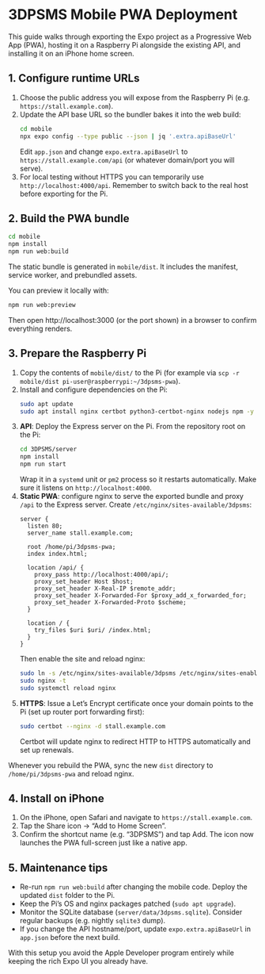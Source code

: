 # 3DPSMS Mobile PWA Deployment

This guide walks through exporting the Expo project as a Progressive Web App (PWA), hosting it on a Raspberry Pi alongside the existing API, and installing it on an iPhone home screen.

## 1. Configure runtime URLs

1. Choose the public address you will expose from the Raspberry Pi (e.g. `https://stall.example.com`).
2. Update the API base URL so the bundler bakes it into the web build:
   ```bash
   cd mobile
   npx expo config --type public --json | jq '.extra.apiBaseUrl'
   ```
   Edit `app.json` and change `expo.extra.apiBaseUrl` to `https://stall.example.com/api` (or whatever domain/port you will serve).
3. For local testing without HTTPS you can temporarily use `http://localhost:4000/api`. Remember to switch back to the real host before exporting for the Pi.

## 2. Build the PWA bundle

```bash
cd mobile
npm install
npm run web:build
```

The static bundle is generated in `mobile/dist`. It includes the manifest, service worker, and prebundled assets.

You can preview it locally with:
```bash
npm run web:preview
```
Then open http://localhost:3000 (or the port shown) in a browser to confirm everything renders.

## 3. Prepare the Raspberry Pi

1. Copy the contents of `mobile/dist/` to the Pi (for example via `scp -r mobile/dist pi-user@raspberrypi:~/3dpsms-pwa`).
2. Install and configure dependencies on the Pi:
   ```bash
   sudo apt update
   sudo apt install nginx certbot python3-certbot-nginx nodejs npm -y
   ```
3. **API**: Deploy the Express server on the Pi. From the repository root on the Pi:
   ```bash
   cd 3DPSMS/server
   npm install
   npm run start
   ```
   Wrap it in a `systemd` unit or `pm2` process so it restarts automatically. Make sure it listens on `http://localhost:4000`.
4. **Static PWA**: configure nginx to serve the exported bundle and proxy `/api` to the Express server. Create `/etc/nginx/sites-available/3dpsms`:
   ```nginx
   server {
     listen 80;
     server_name stall.example.com;

     root /home/pi/3dpsms-pwa;
     index index.html;

     location /api/ {
       proxy_pass http://localhost:4000/api/;
       proxy_set_header Host $host;
       proxy_set_header X-Real-IP $remote_addr;
       proxy_set_header X-Forwarded-For $proxy_add_x_forwarded_for;
       proxy_set_header X-Forwarded-Proto $scheme;
     }

     location / {
       try_files $uri $uri/ /index.html;
     }
   }
   ```
   Then enable the site and reload nginx:
   ```bash
   sudo ln -s /etc/nginx/sites-available/3dpsms /etc/nginx/sites-enabled/3dpsms
   sudo nginx -t
   sudo systemctl reload nginx
   ```
5. **HTTPS**: Issue a Let’s Encrypt certificate once your domain points to the Pi (set up router port forwarding first):
   ```bash
   sudo certbot --nginx -d stall.example.com
   ```
   Certbot will update nginx to redirect HTTP to HTTPS automatically and set up renewals.

Whenever you rebuild the PWA, sync the new `dist` directory to `/home/pi/3dpsms-pwa` and reload nginx.

## 4. Install on iPhone

1. On the iPhone, open Safari and navigate to `https://stall.example.com`.
2. Tap the Share icon → “Add to Home Screen”.
3. Confirm the shortcut name (e.g. “3DPSMS”) and tap Add. The icon now launches the PWA full-screen just like a native app.

## 5. Maintenance tips

- Re-run `npm run web:build` after changing the mobile code. Deploy the updated `dist` folder to the Pi.
- Keep the Pi’s OS and nginx packages patched (`sudo apt upgrade`).
- Monitor the SQLite database (`server/data/3dpsms.sqlite`). Consider regular backups (e.g. nightly `sqlite3` dump).
- If you change the API hostname/port, update `expo.extra.apiBaseUrl` in `app.json` before the next build.

With this setup you avoid the Apple Developer program entirely while keeping the rich Expo UI you already have.
